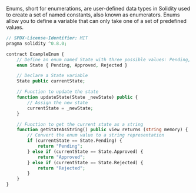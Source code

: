 Enums, short for enumerations, are user-defined data types in Solidity used to create a set of named constants, also known as enumerators. Enums allow you to define a variable that can only take one of a set of predefined values.

```php
// SPDX-License-Identifier: MIT
pragma solidity ^0.8.0;

contract ExampleEnum {
    // Define an enum named State with three possible values: Pending, Approved, and Rejected
    enum State { Pending, Approved, Rejected }

    // Declare a State variable
    State public currentState;

    // Function to update the state
    function updateState(State _newState) public {
        // Assign the new state
        currentState = _newState;
    }

    // Function to get the current state as a string
    function getStateAsString() public view returns (string memory) {
        // Convert the enum value to a string representation
        if (currentState == State.Pending) {
            return "Pending";
        } else if (currentState == State.Approved) {
            return "Approved";
        } else if (currentState == State.Rejected) {
            return "Rejected";
        }
    }
}

```